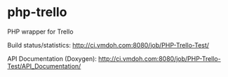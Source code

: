 php-trello
==========

PHP wrapper for Trello

Build status/statistics:
  http://ci.vmdoh.com:8080/job/PHP-Trello-Test/

API Documentation (Doxygen):
  http://ci.vmdoh.com:8080/job/PHP-Trello-Test/API_Documentation/